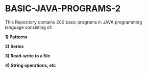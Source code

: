 # BASIC-JAVA-PROGRAMS-2

This Repository contains 200 basic programs in JAVA programming language consisting of:

**1) Patterns**

**2) Series**

**3) Read-write to a file**

**4) String operations, etc**
